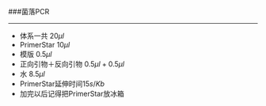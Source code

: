 ###菌落PCR

-----

* 体系一共 $20{\mu}l$
* PrimerStar $10{\mu}l$
* 模版 $0.5{\mu}l$
* 正向引物＋反向引物 $0.5{\mu}l+0.5{\mu}l$
* 水 $8.5{\mu}l$
* PrimerStar延伸时间$15s/Kb$
* 加完以后记得把PrimerStar放冰箱


